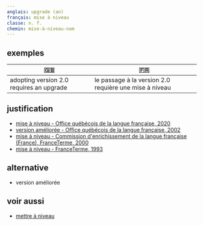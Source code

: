 ```yaml
---
anglais: upgrade (an)
français: mise à niveau
classe: n. f.
chemin: mise-à-niveau-nom
---
```

## exemples

🇬🇧 | 🇫🇷
---|---
adopting version 2.0 requires an upgrade|le passage à la version 2.0 requière une mise à niveau

## justification

- [mise à niveau - Office québécois de la langue française, 2020](https://vitrinelinguistique.oqlf.gouv.qc.ca/fiche-gdt/fiche/8390834/mise-a-niveau)
- [version améliorée - Office québécois de la langue française, 2002](https://vitrinelinguistique.oqlf.gouv.qc.ca/fiche-gdt/fiche/8390835/version-amelioree)
- [mise à niveau - Commission d'enrichissement de la langue française (France), FranceTerme, 2000](https://vitrinelinguistique.oqlf.gouv.qc.ca/fiche-gdt/fiche/26537040/mise-a-niveau)
- [mise à niveau - FranceTerme, 1993](https://www.culture.fr/franceterme/terme/INFO169)

## alternative

- version améliorée

## voir aussi

- [mettre à niveau](mettre-à-niveau-verbe.html)
